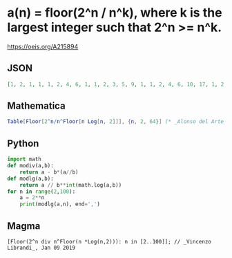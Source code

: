 # a\(n\) \= floor\(2^n / n^k\), where k is the largest integer such that 2^n \>\= n^k\.
https://oeis.org/A215894
## JSON
```JSON
[1, 2, 1, 1, 1, 2, 4, 6, 1, 1, 2, 3, 5, 9, 1, 1, 2, 4, 6, 10, 17, 1, 2, 3, 5, 9, 15, 26, 1, 2, 4, 6, 11, 18, 31, 1, 2, 4, 6, 11, 19, 32, 1, 2, 3, 5, 9, 16, 28, 49, 1, 2, 4, 7, 13, 22, 38, 1, 1, 3, 5, 9, 16, 27, 47, 1, 2, 3, 5, 10, 17, 30, 51, 1, 2, 3, 5, 10]
```
## Mathematica
```Mathematica
Table[Floor[2^n/n^Floor[n Log[n, 2]]], {n, 2, 64}] (* _Alonso del Arte_, Aug 26 2012 *)
```
## Python
```Python
import math
def modiv(a,b):
    return a - b*(a//b)
def modlg(a,b):
    return a // b**int(math.log(a,b))
for n in range(2,100):
    a = 2**n
    print(modlg(a,n), end=',')
```
## Magma
```Magma
[Floor(2^n div n^Floor(n *Log(n,2))): n in [2..100]]; // _Vincenzo Librandi_, Jan 09 2019
```
